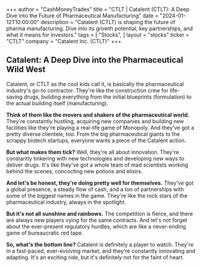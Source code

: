 +++
author = "CashMoneyTrades"
title = "CTLT |  Catalent (CTLT): A Deep Dive into the Future of Pharmaceutical Manufacturing"
date = "2024-01-12T10:00:00"
description = "Catalent (CTLT) is shaping the future of pharma manufacturing. Dive into its growth potential, key partnerships, and what it means for investors."
tags = [
"Stocks",
]
layout = "stocks"
ticker = "CTLT"
company = "Catalent Inc. (CTLT)"
+++
        


##  Catalent: A Deep Dive into the Pharmaceutical Wild West

Catalent, or CTLT as the cool kids call it, is basically the pharmaceutical industry's go-to contractor. They're like the construction crew for life-saving drugs, building everything from the initial blueprints (formulation) to the actual building itself (manufacturing). 

**Think of them like the movers and shakers of the pharmaceutical world.** They're constantly hustling, acquiring new companies and building new facilities like they're playing a real-life game of Monopoly. And they've got a pretty diverse clientele, too. From the big pharmaceutical giants to the scrappy biotech startups, everyone wants a piece of the Catalent action.

**But what makes them tick?** Well, they're all about innovation. They're constantly tinkering with new technologies and developing new ways to deliver drugs.  It's like they've got a whole team of mad scientists working behind the scenes, concocting new potions and elixirs. 

**And let's be honest, they're doing pretty well for themselves.** They've got a global presence, a steady flow of cash, and a ton of partnerships with some of the biggest names in the game. They're like the rock stars of the pharmaceutical industry, always in the spotlight.

**But it's not all sunshine and rainbows.**  The competition is fierce, and there are always new players vying for the same contracts.  And let's not forget about the ever-present regulatory hurdles, which are like a never-ending game of bureaucratic red tape.

**So, what's the bottom line?**  Catalent is definitely a player to watch. They're in a fast-paced, ever-evolving market, and they're constantly innovating and adapting. It's an exciting ride, but it's definitely not for the faint of heart.  

        